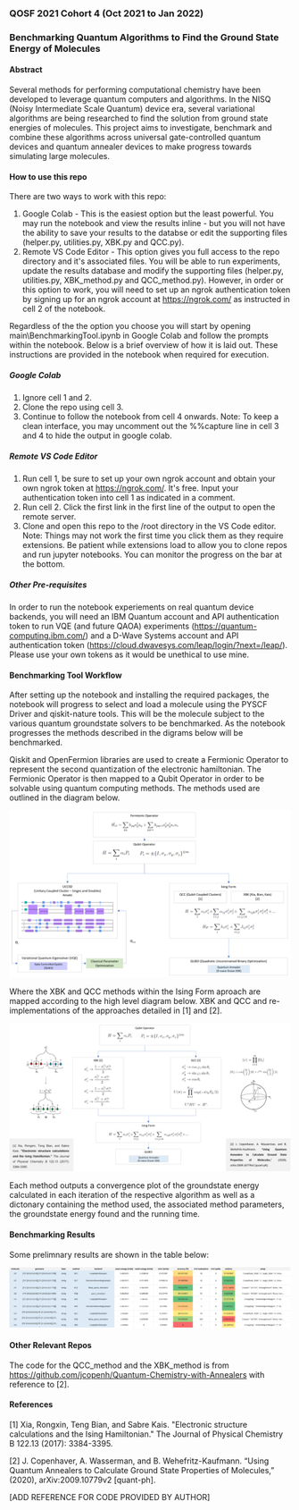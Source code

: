 ### QOSF 2021 Cohort 4 (Oct 2021 to Jan 2022)
### Benchmarking Quantum Algorithms to Find the Ground State Energy of Molecules

#### Abstract
Several methods for performing computational chemistry have been developed to leverage quantum computers and algorithms. In the NISQ (Noisy Intermediate Scale Quantum) device era, several variational algorithms are being researched to find the solution from ground state energies of molecules. This project aims to investigate, benchmark and combine these algorithms across universal gate-controlled quantum devices and quantum annealer devices to make progress towards simulating large molecules.

#### How to use this repo
There are two ways to work with this repo:
1. Google Colab - This is the easiest option but the least powerful. You may run the notebook and view the results inline - but you will not have the ability to save your results to the databse or edit the supporting files (helper.py, utilities.py, XBK.py and QCC.py).
2. Remote VS Code Editor - This option gives you full access to the repo directory and it's associated files. You will be able to run experiments, update the results database and modify the supporting files (helper.py, utilities.py, XBK_method.py and QCC_method.py). However, in order or this option to work, you will need to set up an ngrok authentication token by signing up for an ngrok account at https://ngrok.com/ as instructed in cell 2 of the notebook.

Regardless of the the option you choose you will start by opening main\BenchmarkingTool.ipynb in Google Colab and follow the prompts within the notebook. Below is a brief overview of how it is laid out. These instructions are provided in the notebook when required for execution.

##### Google Colab
1. Ignore cell 1 and 2.
2. Clone the repo using cell 3.
3. Continue to follow the notebook from cell 4 onwards.
Note: To keep a clean interface, you may uncomment out the %%capture line in cell 3 and 4 to hide the output in google colab.

##### Remote VS Code Editor
1. Run cell 1, be sure to set up your own ngrok account and obtain your own ngrok token at https://ngrok.com/. It's free. Input your authentication token into cell 1 as indicated in a comment.
2. Run cell 2. Click the first link in the first line of the output to open the remote server.
3. Clone and open this repo to the /root directory in the VS Code editor.
Note: Things may not work the first time you click them as they require extensions. Be patient while extensions load to allow you to clone repos and run jupyter notebooks. You can monitor the progress on the bar at the bottom.

##### Other Pre-requisites
In order to run the notebook experiements on real quantum device backends, you will need an IBM Quantum account and API authentication token to run VQE (and future QAOA) experiments (https://quantum-computing.ibm.com/) and a D-Wave Systems account and API authentication token (https://cloud.dwavesys.com/leap/login/?next=/leap/). Please use your own tokens as it would be unethical to use mine.

#### Benchmarking Tool Workflow
After setting up the notebook and installing the required packages, the notebook will progress to select and load a molecule using the PYSCF Driver and qiskit-nature tools. This will be the molecule subject to the various quantum groundstate solvers to be benchmarked. As the notebook progresses the methods described in the digrams below will be benchmarked.

Qiskit and OpenFermion libraries are used to create a Fermionic Operator to represent the second quantization of the electronic hamiltonian. The Fermionic Operator is then mapped to a Qubit Operator in order to be solvable using quantum computing methods. The methods used are outlined in the diagram below.

![Alt text](https://github.com/kkhendry/Benchmarking-Quantum-Groundstate-Solvers/blob/master/main/img/Workflow1.PNG?raw=true "Title")

Where the XBK and QCC methods within the Ising Form aproach are mapped according to the high level diagram below. XBK and QCC and re-implementations of the approaches detailed in [1] and [2].

![Alt text](https://github.com/kkhendry/Benchmarking-Quantum-Groundstate-Solvers/blob/master/main/img/Workflow2.PNG?raw=true "Title")

Each method outputs a convergence plot of the groundstate energy calculated in each iteration of the respective algorithm as well as a dictonary containing the method used, the associated method parameters, the groundstate energy found and the running time.

#### Benchmarking Results
Some prelimnary results are shown in the table below:

![Alt text](https://github.com/kkhendry/Benchmarking-Quantum-Groundstate-Solvers/blob/master/main/img/Results.PNG?raw=true "Title")

#### Other Relevant Repos
The code for the QCC_method and the XBK_method is from https://github.com/jcopenh/Quantum-Chemistry-with-Annealers with reference to [2].

#### References
[1] Xia, Rongxin, Teng Bian, and Sabre Kais. "Electronic structure calculations and the Ising Hamiltonian." The Journal of Physical Chemistry B 122.13 (2017): 3384-3395.

[2] J. Copenhaver, A. Wasserman, and B. Wehefritz-Kaufmann. “Using Quantum Annealers to Calculate Ground State Properties of Molecules,” (2020), arXiv:2009.10779v2 [quant-ph].

[ADD REFERENCE FOR CODE PROVIDED BY AUTHOR]
